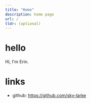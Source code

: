 ```yaml
---
title: "Home"
description: home page
url: /
tldr: (optional)
---
```


# hello
Hi, I'm Erin.

# links
- github: https://github.com/sky-larke
